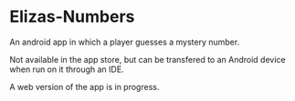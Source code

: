 # Elizas-Numbers
An android app in which a player guesses a mystery number.

Not available in the app store, but can be transfered to an Android device when run on it through an IDE.

A web version of the app is in progress.
